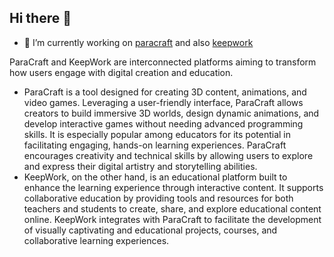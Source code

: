 ## Hi there 👋
- 🔭 I’m currently working on [paracraft](https://paracraft.cn) and also [keepwork](https://keepwork.com)

ParaCraft and KeepWork are interconnected platforms aiming to transform how users engage with digital creation and education.

- ParaCraft is a tool designed for creating 3D content, animations, and video games. Leveraging a user-friendly interface, ParaCraft allows creators to build immersive 3D worlds, design dynamic animations, and develop interactive games without needing advanced programming skills. It is especially popular among educators for its potential in facilitating engaging, hands-on learning experiences. ParaCraft encourages creativity and technical skills by allowing users to explore and express their digital artistry and storytelling abilities.
- KeepWork, on the other hand, is an educational platform built to enhance the learning experience through interactive content. It supports collaborative education by providing tools and resources for both teachers and students to create, share, and explore educational content online. KeepWork integrates with ParaCraft to facilitate the development of visually captivating and educational projects, courses, and collaborative learning experiences.
